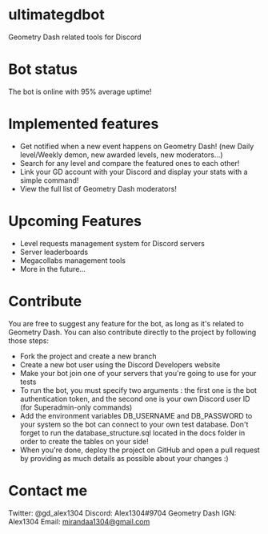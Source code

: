 # ultimategdbot
Geometry Dash related tools for Discord

# Bot status
The bot is online with 95% average uptime!

# Implemented features
* Get notified when a new event happens on Geometry Dash! (new Daily level/Weekly demon, new awarded levels, new moderators...)
* Search for any level and compare the featured ones to each other!
* Link your GD account with your Discord and display your stats with a simple command!
* View the full list of Geometry Dash moderators!


# Upcoming Features
* Level requests management system for Discord servers
* Server leaderboards
* Megacollabs management tools
* More in the future...

# Contribute
You are free to suggest any feature for the bot, as long as it's related to Geometry Dash. You can also contribute directly to the project by following those steps:
* Fork the project and create a new branch
* Create a new bot user using the Discord Developers website
* Make your bot join one of your servers that you're going to use for your tests
* To run the bot, you must specify two arguments : the first one is the bot authentication token, and the second one is your own Discord user ID (for Superadmin-only commands)
* Add the environment variables DB\_USERNAME and DB\_PASSWORD to your system so the bot can connect to your own test database. Don't forget to run the database_structure.sql located in the docs folder in order to create the tables on your side!
* When you're done, deploy the project on GitHub and open a pull request by providing as much details as possible about your changes :)

# Contact me
Twitter: @gd_alex1304
Discord: Alex1304#9704
Geometry Dash IGN: Alex1304
Email: mirandaa1304@gmail.com
